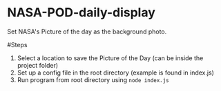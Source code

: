 # NASA-POD-daily-display
Set NASA's Picture of the day as the background photo.


#Steps

1. Select a location to save the Picture of the Day (can be inside the project folder)
2. Set up a config file in the root directory (example is found in index.js)
3. Run program from root directory using `node index.js`
